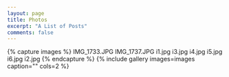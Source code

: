 ```yaml
---
layout: page
title: Photos
excerpt: "A List of Posts"
comments: false
---
```


{% capture images %}
	IMG_1733.JPG
	  IMG_1737.JPG
	  i1.jpg
	  i3.jpg
	  i4.jpg
	  i5.jpg
	  i6.jpg
	  i2.jpg
{% endcapture %}
{% include gallery images=images caption="" cols=2 %}
